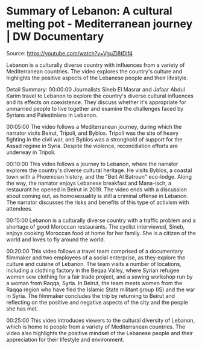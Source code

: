 # Summary of Lebanon: A cultural melting pot - Mediterranean journey | DW Documentary

Source: https://youtube.com/watch?v=VguZi8tDif4

Lebanon is a culturally diverse country with influences from a variety of Mediterranean countries. The video explores the country's culture and highlights the positive aspects of the Lebanese people and their lifestyle.

Detail Summary: 
00:00:00
Journalists Sineb El Masrar and Jafaar Abdul Karim travel to Lebanon to explore the country's diverse cultural influences and its effects on coexistence. They discuss whether it's appropriate for unmarried people to live together and examine the challenges faced by Syrians and Palestinians in Lebanon.

00:05:00
The video follows a Mediterranean journey, during which the narrator visits Beirut, Tripoli, and Byblos. Tripoli was the site of heavy fighting in the civil war, and Byblos was a stronghold of support for the Assad regime in Syria. Despite the violence, reconciliation efforts are underway in Tripoli.

00:10:00
This video follows a journey to Lebanon, where the narrator explores the country's diverse cultural heritage. He visits Byblos, a coastal town with a Phoenician history, and the "Beit Al Batroun" eco-lodge. Along the way, the narrator enjoys Lebanese breakfast and Mana-isch, a restaurant he opened in Beirut in 2019. The video ends with a discussion about coming out, as homosexuality is still a criminal offense in Lebanon. The narrator discusses the risks and benefits of this type of activism with attendees.

00:15:00
Lebanon is a culturally diverse country with a traffic problem and a shortage of good Moroccan restaurants. The cyclist interviewed, Sineb, enjoys cooking Moroccan food at home for her family. She is a citizen of the world and loves to fly around the world.

00:20:00
This video follows a travel team comprised of a documentary filmmaker and two employees of a social enterprise, as they explore the culture and cuisine of Lebanon. The team visits a number of locations, including a clothing factory in the Beqaa Valley, where Syrian refugee women sew clothing for a fair trade project, and a sewing workshop run by a woman from Raqqa, Syria. In Beirut, the team meets women from the Raqqa region who have fled the Islamic State militant group (IS) and the war in Syria. The filmmaker concludes the trip by returning to Beirut and reflecting on the positive and negative aspects of the city and the people she has met.

00:25:00
This video introduces viewers to the cultural diversity of Lebanon, which is home to people from a variety of Mediterranean countries. The video also highlights the positive mindset of the Lebanese people and their appreciation for their lifestyle and environment.

